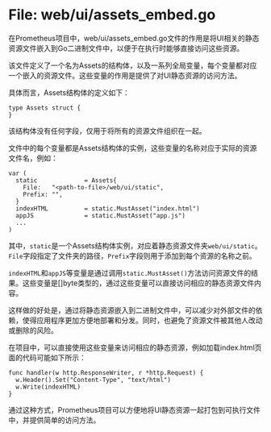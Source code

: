 # File: web/ui/assets_embed.go

在Prometheus项目中，web/ui/assets_embed.go文件的作用是将UI相关的静态资源文件嵌入到Go二进制文件中，以便于在执行时能够直接访问这些资源。

该文件定义了一个名为Assets的结构体，以及一系列全局变量，每个变量都对应一个嵌入的资源文件。这些变量的作用是提供了对UI静态资源的访问方法。

具体而言，Assets结构体的定义如下：

```
type Assets struct {
}
```

该结构体没有任何字段，仅用于将所有的资源文件组织在一起。

文件中的每个变量都是Assets结构体的实例，这些变量的名称对应于实际的资源文件名，例如：

```
var (
  static             = Assets{
    File:   "<path-to-file>/web/ui/static",
    Prefix: "",
  }
  indexHTML          = static.MustAsset("index.html")
  appJS              = static.MustAsset("app.js")
  ...
)
```

其中，`static`是一个Assets结构体实例，对应着静态资源文件夹`web/ui/static`。`File`字段指定了文件夹的路径，`Prefix`字段则用于添加到每个资源的名称之前。

`indexHTML`和`appJS`等变量是通过调用`static.MustAsset()`方法访问资源文件的结果。这些变量是[]byte类型的，通过这些变量可以直接访问相应的静态资源文件内容。

这样做的好处是，通过将静态资源嵌入到二进制文件中，可以减少对外部文件的依赖，使得应用程序更加方便地部署和分发。同时，也避免了资源文件被其他人改动或删除的风险。

在项目中，可以直接使用这些变量来访问相应的静态资源，例如加载index.html页面的代码可能如下所示：

```
func handler(w http.ResponseWriter, r *http.Request) {
  w.Header().Set("Content-Type", "text/html")
  w.Write(indexHTML)
}
```

通过这种方式，Prometheus项目可以方便地将UI静态资源一起打包到可执行文件中，并提供简单的访问方法。

